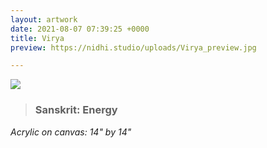 ```yaml
---
layout: artwork
date: 2021-08-07 07:39:25 +0000
title: Virya
preview: https://nidhi.studio/uploads/Virya_preview.jpg

---
```

![](https://nidhi.studio/uploads/Virya_wm.jpg)

> ### Sanskrit: Energy

_Acrylic on canvas: 14" by 14"_

